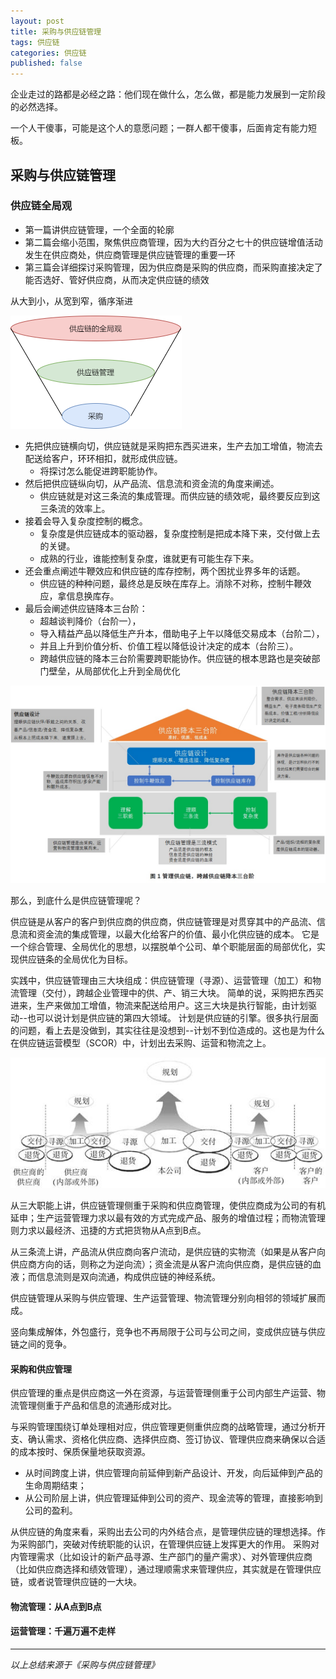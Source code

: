 ```yaml
---
layout: post
title: 采购与供应链管理
tags: 供应链
categories: 供应链
published: false
---
```


企业走过的路都是必经之路：他们现在做什么，怎么做，都是能力发展到一定阶段的必然选择。

一个人干傻事，可能是这个人的意愿问题；一群人都干傻事，后面肯定有能力短板。

## 采购与供应链管理

### 供应链全局观

* 第一篇讲供应链管理，一个全面的轮廓
* 第二篇会缩小范围，聚焦供应商管理，因为大约百分之七十的供应链增值活动发生在供应商处，供应商管理是供应链管理的重要一环
* 第三篇会详细探讨采购管理，因为供应商是采购的供应商，而采购直接决定了能否选好、管好供应商，从而决定供应链的绩效

从大到小，从宽到窄，循序渐进

![从大到小，从宽到窄，循序渐进](/static/img/2020-07-14-采购与供应链管理/2020-07-22-09-03-03.png)

* 先把供应链横向切，供应链就是采购把东西买进来，生产去加工增值，物流去配送给客户，环环相扣，就形成供应链。
  * 将探讨怎么能促进跨职能协作。
* 然后把供应链纵向切，从产品流、信息流和资金流的角度来阐述。
  * 供应链就是对这三条流的集成管理。而供应链的绩效呢，最终要反应到这三条流的效率上。
* 接着会导入复杂度控制的概念。
  * 复杂度是供应链成本的驱动器，复杂度控制是把成本降下来，交付做上去的关键。
  * 成熟的行业，谁能控制复杂度，谁就更有可能生存下来。
* 还会重点阐述牛鞭效应和供应链的库存控制，两个困扰业界多年的话题。
  * 供应链的种种问题，最终总是反映在库存上。消除不对称，控制牛鞭效应，拿信息换库存。
* 最后会阐述供应链降本三台阶：
  * 超越谈判降价（台阶一），
  * 导入精益产品以降低生产升本，借助电子上午以降低交易成本（台阶二），
  * 并且上升到价值分析、价值工程以降低设计决定的成本（台阶三）。
  * 跨越供应链的降本三台阶需要跨职能协作。供应链的根本思路也是突破部门壁垒，从局部优化上升到全局优化

![管理供应链，跨越供应链跨越供应链降本三台阶](/static/img/2020-07-14-采购与供应链管理/2020-07-23-08-07-38.png)

那么，到底什么是供应链管理呢？

供应链是从客户的客户到供应商的供应商，供应链管理是对贯穿其中的产品流、信息流和资金流的集成管理，以最大化给客户的价值、最小化供应链的成本。
它是一个综合管理、全局优化的思想，以摆脱单个公司、单个职能层面的局部优化，实现供应链条的全局优化为目标。

实践中，供应链管理由三大块组成：供应链管理（寻源）、运营管理（加工）和物流管理（交付），跨越企业管理中的供、产、销三大块。
简单的说，采购把东西买进来，生产来做加工增值，物流来配送给用户。这三大块是执行智能，由计划驱动--也可以说计划是供应链的第四大领域。
计划是供应链的引擎。很多执行层面的问题，看上去是没做到，其实往往是没想到--计划不到位造成的。这也是为什么在供应链运营模型（SCOR）中，计划出去采购、运营和物流之上。

![供应链管理跨及采购、生产和物流](/static/img/2020-07-14-采购与供应链管理/2020-07-23-08-23-05.png)

从三大职能上讲，供应链管理侧重于采购和供应商管理，使供应商成为公司的有机延申；生产运营管理力求以最有效的方式完成产品、服务的增值过程；而物流管理则力求以最经济、迅捷的方式把货物从A点到B点。

从三条流上讲，产品流从供应商向客户流动，是供应链的实物流（如果是从客户向供应商方向的话，则称之为逆向流）；资金流是从客户流向供应商，是供应链的血液；而信息流则是双向流通，构成供应链的神经系统。

供应链管理从采购与供应管理、生产运营管理、物流管理分别向相邻的领域扩展而成。

竖向集成解体，外包盛行，竞争也不再局限于公司与公司之间，变成供应链与供应链之间的竞争。

#### 采购和供应管理

供应管理的重点是供应商这一外在资源，与运营管理侧重于公司内部生产运营、物流管理侧重于产品和信息的流通形成对比。

与采购管理围绕订单处理相对应，供应管理更侧重供应商的战略管理，通过分析开支、确认需求、资格化供应商、选择供应商、签订协议、管理供应商来确保以合适的成本按时、保质保量地获取资源。

* 从时间跨度上讲，供应管理向前延伸到新产品设计、开发，向后延伸到产品的生命周期结束；
* 从公司阶层上讲，供应管理延伸到公司的资产、现金流等的管理，直接影响到公司的盈利。

从供应链的角度来看，采购出去公司的内外结合点，是管理供应链的理想选择。作为采购部门，突破对传统职能的认识，在管理供应链上发挥更大的作用。
采购对内管理需求（比如设计的新产品寻源、生产部门的量产需求）、对外管理供应商（比如供应商选择和绩效管理），通过理顺需求来管理供应，其实就是在管理供应链，或者说管理供应链的一大块。

#### 物流管理：从A点到B点

#### 运营管理：千遍万遍不走样

---

_以上总结来源于《采购与供应链管理》_
